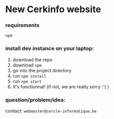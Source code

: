 # New Cerkinfo website


### requirements

`npm`

### install dev instance on your laptop:
1. download the repo
2. download `npm`
3. go into the project directory
4. run `npm install`
5. run `npm start`
6. It's functionnal! (if not, we are really sorry :'( )

### question/problem/idea:
contact: `webmaster@cercle-informatique.be`